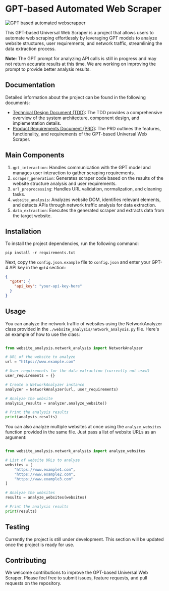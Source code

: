 # GPT-based Automated Web Scraper

![GPT based automated webscrapper](https://cdn.discordapp.com/attachments/984632500875821066/1104363425439698944/analyticsynthetic_Small_cute_mining_robot_with_large_eyes_5501ffb9-ea08-4dfc-b04d-9623f7c4481a.png "GPT based automated webscrapper")

This GPT-based Universal Web Scraper is a project that allows users to automate web scraping effortlessly by leveraging GPT models to analyze website structures, user requirements, and network traffic, streamlining the data extraction process.

**Note**: The GPT prompt for analyzing API calls is still in progress and may not return accurate results at this time. We are working on improving the prompt to provide better analysis results.

## Documentation

Detailed information about the project can be found in the following documents:

- [Technical Design Document (TDD)](tdd.md): The TDD provides a comprehensive overview of the system architecture, component design, and implementation details.
- [Product Requirements Document (PRD)](prd.md): The PRD outlines the features, functionality, and requirements of the GPT-based Universal Web Scraper.

## Main Components

1. `gpt_interaction`: Handles communication with the GPT model and manages user interaction to gather scraping requirements.
2. `scraper_generation`: Generates scraper code based on the results of the website structure analysis and user requirements.
3. `url_preprocessing`: Handles URL validation, normalization, and cleaning tasks.
4. `website_analysis`: Analyzes website DOM, identifies relevant elements, and detects APIs through network traffic analysis for data extraction.
5. `data_extraction`: Executes the generated scraper and extracts data from the target website.

## Installation

To install the project dependencies, run the following command:

```
pip install -r requirements.txt
```

Next, copy the `config.json.example` file to `config.json` and enter your GPT-4 API key in the `gpt4` section:

```json
{
  "gpt4": {
    "api_key": "your-api-key-here"
  }
}
```

## Usage

You can analyze the network traffic of websites using the NetworkAnalyzer class provided in the `./website_analysis/network_analysis.py` file. Here's an example of how to use the class:

```python

from website_analysis.network_analysis import NetworkAnalyzer

# URL of the website to analyze
url = "https://www.example.com"

# User requirements for the data extraction (currently not used)
user_requirements = {}

# Create a NetworkAnalyzer instance
analyzer = NetworkAnalyzer(url, user_requirements)

# Analyze the website
analysis_results = analyzer.analyze_website()

# Print the analysis results
print(analysis_results)
```

You can also analyze multiple websites at once using the `analyze_websites` function provided in the same file. Just pass a list of website URLs as an argument:

```python

from website_analysis.network_analysis import analyze_websites

# List of website URLs to analyze
websites = [
    "https://www.example1.com",
    "https://www.example2.com",
    "https://www.example3.com"
]

# Analyze the websites
results = analyze_websites(websites)

# Print the analysis results
print(results)
```


## Testing

Currently the project is still under development. This section will be updated once the project is ready for use.

## Contributing

We welcome contributions to improve the GPT-based Universal Web Scraper. Please feel free to submit issues, feature requests, and pull requests on the repository.